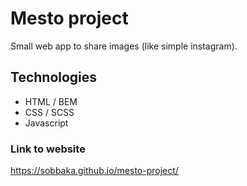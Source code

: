 # Mesto project
Small web app to share images (like simple instagram).

## Technologies
- HTML / BEM
- CSS / SCSS
- Javascript

### Link to website
https://sobbaka.github.io/mesto-project/
